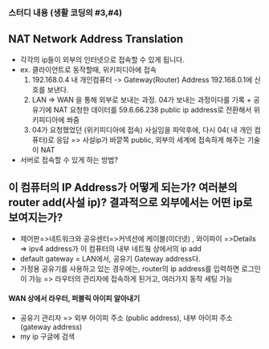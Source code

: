 ### 스터디 내용 (생활 코딩의 #3,#4)

## NAT Network Address Translation
 - 각각의 ip들이 외부의 인터넷으로 접속할 수 있게 됩니다.
 - ex. 클라이언트로 동작할때,  위키피디아에 접속 
    1) 192.168.0.4 내 개인컴퓨터 -> Gateway(Router) Address 192.168.0.1에 신호를 보낸다.  
    2) LAN => WAN 을 통해 외부로 보내는 과정. 04가 보내는 과정이다를 기록 + 공유기에 NAT 요청한 데이터를 59.6.66.238 public ip address로 전환해서 위키피디아에 쏴줌
    3) 04가 요청했었던 (위키피디아에 접속) 사실임을 파악후에, 다시 04( 내 개인 컴퓨터)로 응답
    => 사설ip가 바깥쪽 public, 외부의 세계에 접속하게 해주는 기술이 NAT
  - 서버로 접속할 수 있게 하는 방법?

## 이 컴퓨터의 IP Address가 어떻게 되는가? 여러분의 router add(사설 ip)? 결과적으로 외부에서는 어떤 ip로 보여지는가?
  - 제어판=>네트워크와 공유센터=>커넥션에 케이블(이더넷) , 와이파이 =>Details => ipv4 address가 이 컴퓨터의 내부 네트웤 상에서의 ip add
  - default gateway = LAN에서, 공유기 Gateway address다.
  - 가정용 공유기를 사용하고 있는 경우에는, router의 ip address를 입력하면 로그인이 가능 => 라우터의 관리자에 접속하게 된거고, 여러가지 동작 세팅 가능
####   WAN 상에서 라우터, 퍼블릭 아이피 알아내기 
  - 공유기 관리자 => 외부 아이피 주소 (public address), 내부 아이피 주소 (gateway address)
  - my ip 구글에 검색
  

